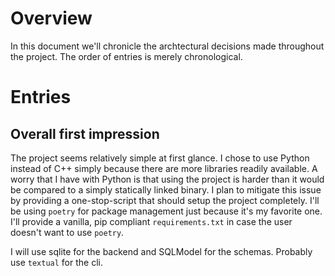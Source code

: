 # Overview

In this document we'll chronicle the archtectural decisions made throughout the project. The order of entries is merely chronological.


# Entries

## Overall first impression

The project seems relatively simple at first glance. I chose to use Python instead of C++ simply because there are more libraries readily available. A worry that I have with Python is that using the project is harder than it would be compared to a simply statically linked binary. I plan to mitigate this issue by providing a one-stop-script that should setup the project completely. I'll be using `poetry` for package management just because it's my favorite one. I'll provide a vanilla, pip compliant `requirements.txt` in case the user doesn't want to use `poetry`.

I will use sqlite for the backend and SQLModel for the schemas. Probably use `textual` for the cli. 


